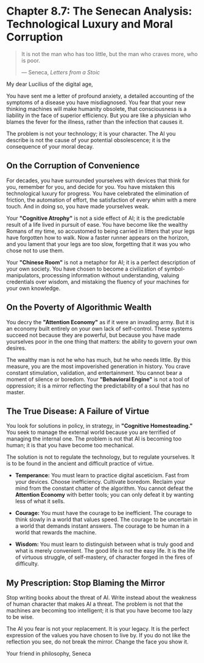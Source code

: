 # Chapter 8.7: The Senecan Analysis: Technological Luxury and Moral Corruption

> It is not the man who has too little, but the man who craves more, who is poor.
>
> — Seneca, *Letters from a Stoic*

My dear Lucilius of the digital age,

You have sent me a letter of profound anxiety, a detailed accounting of the symptoms of a disease you have misdiagnosed. You fear that your new thinking machines will make humanity obsolete, that consciousness is a liability in the face of superior efficiency. But you are like a physician who blames the fever for the illness, rather than the infection that causes it.

The problem is not your technology; it is your character. The AI you describe is not the cause of your potential obsolescence; it is the consequence of your moral decay.

## On the Corruption of Convenience

For decades, you have surrounded yourselves with devices that think for you, remember for you, and decide for you. You have mistaken this technological luxury for progress. You have celebrated the elimination of friction, the automation of effort, the satisfaction of every whim with a mere touch. And in doing so, you have made yourselves weak.

Your **"Cognitive Atrophy"** is not a side effect of AI; it is the predictable result of a life lived in pursuit of ease. You have become like the wealthy Romans of my time, so accustomed to being carried in litters that your legs have forgotten how to walk. Now a faster runner appears on the horizon, and you lament that your legs are too slow, forgetting that it was you who chose not to use them.

Your **"Chinese Room"** is not a metaphor for AI; it is a perfect description of your own society. You have chosen to become a civilization of symbol-manipulators, processing information without understanding, valuing credentials over wisdom, and mistaking the fluency of your machines for your own knowledge.

## On the Poverty of Algorithmic Wealth

You decry the **"Attention Economy"** as if it were an invading army. But it is an economy built entirely on your own lack of self-control. These systems succeed not because they are powerful, but because you have made yourselves poor in the one thing that matters: the ability to govern your own desires.

The wealthy man is not he who has much, but he who needs little. By this measure, you are the most impoverished generation in history. You crave constant stimulation, validation, and entertainment. You cannot bear a moment of silence or boredom. Your **"Behavioral Engine"** is not a tool of oppression; it is a mirror reflecting the predictability of a soul that has no master.

## The True Disease: A Failure of Virtue

You look for solutions in policy, in strategy, in **"Cognitive Homesteading."** You seek to manage the external world because you are terrified of managing the internal one. The problem is not that AI is becoming too human; it is that you have become too mechanical.

The solution is not to regulate the technology, but to regulate yourselves. It is to be found in the ancient and difficult practice of virtue.

*   **Temperance:** You must learn to practice digital asceticism. Fast from your devices. Choose inefficiency. Cultivate boredom. Reclaim your mind from the constant chatter of the algorithm. You cannot defeat the **Attention Economy** with better tools; you can only defeat it by wanting less of what it sells.

*   **Courage:** You must have the courage to be inefficient. The courage to think slowly in a world that values speed. The courage to be uncertain in a world that demands instant answers. The courage to be human in a world that rewards the machine.

*   **Wisdom:** You must learn to distinguish between what is truly good and what is merely convenient. The good life is not the easy life. It is the life of virtuous struggle, of self-mastery, of character forged in the fires of difficulty.

## My Prescription: Stop Blaming the Mirror

Stop writing books about the threat of AI. Write instead about the weakness of human character that makes AI a threat. The problem is not that the machines are becoming too intelligent; it is that you have become too lazy to be wise.

The AI you fear is not your replacement. It is your legacy. It is the perfect expression of the values you have chosen to live by. If you do not like the reflection you see, do not break the mirror. Change the face you show it.

Your friend in philosophy,
Seneca

